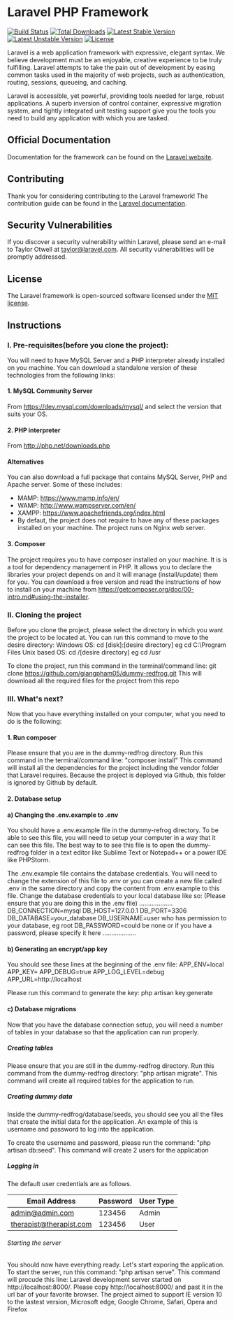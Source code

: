 # Laravel PHP Framework

[![Build Status](https://travis-ci.org/laravel/framework.svg)](https://travis-ci.org/laravel/framework)
[![Total Downloads](https://poser.pugx.org/laravel/framework/d/total.svg)](https://packagist.org/packages/laravel/framework)
[![Latest Stable Version](https://poser.pugx.org/laravel/framework/v/stable.svg)](https://packagist.org/packages/laravel/framework)
[![Latest Unstable Version](https://poser.pugx.org/laravel/framework/v/unstable.svg)](https://packagist.org/packages/laravel/framework)
[![License](https://poser.pugx.org/laravel/framework/license.svg)](https://packagist.org/packages/laravel/framework)

Laravel is a web application framework with expressive, elegant syntax. We believe development must be an enjoyable, creative experience to be truly fulfilling. Laravel attempts to take the pain out of development by easing common tasks used in the majority of web projects, such as authentication, routing, sessions, queueing, and caching.

Laravel is accessible, yet powerful, providing tools needed for large, robust applications. A superb inversion of control container, expressive migration system, and tightly integrated unit testing support give you the tools you need to build any application with which you are tasked.

## Official Documentation

Documentation for the framework can be found on the [Laravel website](http://laravel.com/docs).

## Contributing

Thank you for considering contributing to the Laravel framework! The contribution guide can be found in the [Laravel documentation](http://laravel.com/docs/contributions).

## Security Vulnerabilities

If you discover a security vulnerability within Laravel, please send an e-mail to Taylor Otwell at taylor@laravel.com. All security vulnerabilities will be promptly addressed.

## License

The Laravel framework is open-sourced software licensed under the [MIT license](http://opensource.org/licenses/MIT).

## Instructions

### I. Pre-requisites(before you clone the project):
You will need to have MySQL Server and a PHP interpreter already installed on you machine. You can download a standalone version of these technologies from the following links:
#### 1. MySQL Community Server
From https://dev.mysql.com/downloads/mysql/ and select the version that suits your OS.
#### 2. PHP interpreter
From http://php.net/downloads.php

#### Alternatives
You can also download a full package that contains MySQL Server, PHP and Apache server. Some of these includes: 
 - MAMP: https://www.mamp.info/en/
 - WAMP: http://www.wampserver.com/en/
 - XAMPP: https://www.apachefriends.org/index.html
 - By defaut, the project does not require to have any of these packages installed on your machine. The project runs on Nginx web server. 

#### 3. Composer
The project requires you to have composer installed on your machine.
It is is a tool for dependency management in PHP. It allows you to declare the libraries your project depends on and it will manage (install/update) them for you. You can download a free version and read the instructions of how to install on your machine from https://getcomposer.org/doc/00-intro.md#using-the-installer.

### II. Cloning the project
Before you clone the project, please select the directory in which you want the project to be located at.
You can run this command to move to the desire directory:
Windows OS: cd [disk]:\[desire directory] eg cd C:\Program Files
Unix based OS: cd /[desire directory] eg cd /usr

To clone the project, run this command in the terminal/command line:
git clone https://github.com/giangpham05/dummy-redfrog.git
This will download all the required files for the project from this repo

### III. What's next?
Now that you have everything installed on your computer, what you need to do is the following:
#### 1. Run composer
Please ensure that you are in the dummy-redfrog directory. 
Run this command in the terminal/command line: "composer install"
This command will install all the dependencies for the project including the vendor folder that Laravel requires. Because the project is deployed via Github, this folder is ignored by Github by default.

#### 2. Database setup
#### a) Changing the .env.example to .env
You should have a .env.example file in the dummy-refrog directory. To be able to see this file, you will need to setup your computer in a way that it can see this file. The best way to to see this file is to open the dummy-redfrog folder in a text editor like Sublime Text or Notepad++ or a power IDE like PHPStorm.

The .env.example file contains the database credentials. You will need to change the extension of this file to .env or you can create a new file called .env in the same directory and copy the content from .env.example to this file.
Change the database credentials to your local database like so: (Please ensure that you are doing this in the .env file)
...................
DB_CONNECTION=mysql
DB_HOST=127.0.0.1
DB_PORT=3306
DB_DATABASE=your_database
DB_USERNAME=user who has permission to your database, eg root
DB_PASSWORD=could be none or if you have a password, please specify it here
...................
#### b) Generating an encrypt/app key

You should see these lines at the beginning of the .env file:
APP_ENV=local
APP_KEY=
APP_DEBUG=true
APP_LOG_LEVEL=debug
APP_URL=http://localhost

Please run this command to generate the key: php artisan key:generate

#### c) Database migrations
Now that you have the database connection setup, you will need a number of tables in your database so that the application can run properly.
##### Creating tables
Please ensure that you are still in the dummy-redfrog directory. Run this command from the dummy-redfrog directory: "php artisan migrate". This command will create all required tables for the application to run.
##### Creating dummy data
Inside the dummy-redfrog/database/seeds, you should see you all the files that create the initial data for the application. An example of this is username and password to log into the application.

To create the username and password, please run the command: "php artisan db:seed". This command will create 2 users for the application

##### Logging in

The default user credentials are as follows.

| Email Address           | Password | User Type |
|-------------------------|----------|-----------|
| admin@admin.com         | 123456   | Admin     |
| therapist@therapist.com | 123456   | User      |

###### Starting the server
You should now have everything ready. Let's start exporing the application.
To start the server, run this command: "php artisan serve". This command will procude this line: Laravel development server started on http://localhost:8000/. Please copy http://localhost:8000/ and past it in the url bar of your favorite browser. The project aimed to support IE version 10 to the lastest version, Microsoft edge, Google Chrome, Safari, Opera and Firefox




